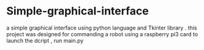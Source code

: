 # Simple-graphical-interface
a simple graphical interface using python language and Tkinter library  . this project was designed for commanding  a robot using a raspberry pi3  card 
to launch the dcript , run main.py
